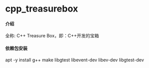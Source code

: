 # cpp\_treasurebox

#### 介绍
全称: C++ Treasure Box，即：C++开发的宝箱

#### 依赖包安装
apt -y install g++ make libgtest libevent-dev libev-dev libgtest-dev

